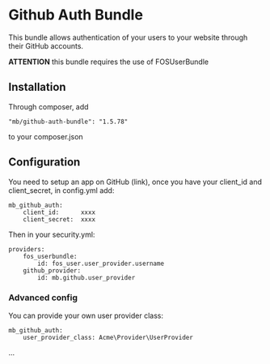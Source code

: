 # Github Auth Bundle

This bundle allows authentication of your users to your website through their
GitHub accounts.

**ATTENTION** this bundle requires the use of FOSUserBundle

## Installation

Through composer, add

    "mb/github-auth-bundle": "1.5.78"

to your composer.json

## Configuration

You need to setup an app on GitHub (link), once you have your client_id and
client_secret, in config.yml add:

    mb_github_auth:
        client_id:      xxxx
        client_secret:  xxxx

Then in your security.yml:

    providers:
        fos_userbundle:
            id: fos_user.user_provider.username
        github_provider:
            id: mb.github.user_provider

### Advanced config

You can provide your own user provider class:

    mb_github_auth:
        user_provider_class: Acme\Provider\UserProvider

...

